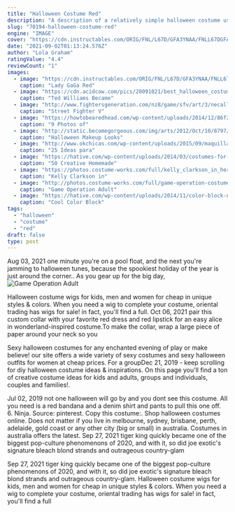 ```yaml
---
title: "Halloween Costume Red"
description: "A description of a relatively simple halloween costume using 2 ipad2s to make it look like you have a huge hole in your torso. You'll also need a mifi hotsp"
slug: "70194-halloween-costume-red"
engine: "IMAGE"
cover: "https://cdn.instructables.com/ORIG/FNL/L67D/GFA3YNAA/FNLL67DGFA3YNAA.jpg"
date: "2021-09-02T01:13:24.576Z"
author: "Lola Graham"
ratingValue: "4.4"
reviewCount: "1"
images:
  - image: "https://cdn.instructables.com/ORIG/FNL/L67D/GFA3YNAA/FNLL67DGFA3YNAA.jpg"
    caption: "Lady GaGa Red"
  - image: "https://cdn.acidcow.com/pics/20091021/best_halloween_costume_02.jpg"
    caption: "Ted Williams Became"
  - image: "http://www.fightersgeneration.com/nz8/game/sfv/art/3/necalli-sfv-concept-art-alt-costume-ginal.jpg"
    caption: "Street Fighter V"
  - image: "https://howtobearedhead.com/wp-content/uploads/2014/12/86f215f42faa9c59e3a164d199d56981.jpg"
    caption: "9 Photos of"
  - image: "http://static.becomegorgeous.com/img/arts/2012/Oct/10/8797/dior_glam_makeup__halloween_2.jpg"
    caption: "Halloween Makeup Looks"
  - image: "http://www.okchicas.com/wp-content/uploads/2015/09/maquillaje-para-halloween-5.jpg"
    caption: "25 Ideas para"
  - image: "https://hative.com/wp-content/uploads/2014/03/costumes-for-kids/14-viking-kid-costume-idea.jpg"
    caption: "50 Creative Homemade"
  - image: "https://photos.costume-works.com/full/kelly_clarkson_in_her_voice_chair.jpg"
    caption: "Kelly Clarkson in"
  - image: "http://photos.costume-works.com/full/game-operation-costume.jpg"
    caption: "Game Operation Adult"
  - image: "https://hative.com/wp-content/uploads/2014/11/color-block-nail-designs/7-color-block-nail-designs.jpg"
    caption: "Cool Color Block"
tags:
  - "halloween"
  - "costume"
  - "red"
draft: false
type: post
---
```


Aug 03, 2021 one minute you're on a pool float, and the next you're jamming to halloween tunes, because the spookiest holiday of the year is just around the corner.. As you gear up for the big day,
![Game Operation Adult](http://photos.costume-works.com/full/game-operation-costume.jpg "Game Operation Adult")

Halloween costume wigs for kids, men and women for cheap in unique styles &amp; colors. When you need a wig to complete your costume, oriental trading has wigs for sale! in fact, you&#39;ll find a full. Oct 06, 2021 pair this custom collar with your favorite red dress and red lipstick for an easy alice in wonderland-inspired costume.To make the collar, wrap a large piece of paper around your neck so you
<!--inArticleAds-->

<!--galleryOne-->

Sexy halloween costumes for any enchanted evening of play or make believe! our site offers a wide variety of sexy costumes and sexy halloween outfits for women at cheap prices. For a groupDec 21, 2019 - keep scrolling for diy halloween costume ideas & inspirations. On this page you'll find a ton of creative costume ideas for kids and adults, groups and individuals, couples and families!.
<!--inArticleAds-->

<!--galleryTwo-->

Jul 02, 2019 not one halloween will go by and you dont see this costume. All you need is a red bandana and a denim shirt and pants to pull this one off. 6. Ninja. Source: pinterest. Copy this costume:. Shop halloween costumes online. Does not matter if you live in melbourne, sydney, brisbane, perth, adelaide, gold coast or any other city (big or small) in australia. Costumes in australia offers the latest. Sep 27, 2021 tiger king quickly became one of the biggest pop-culture phenomenons of 2020, and with it, so did joe exotic's signature bleach blond strands and outrageous country-glam
<!--galleryThree-->

Sep 27, 2021 tiger king quickly became one of the biggest pop-culture phenomenons of 2020, and with it, so did joe exotic's signature bleach blond strands and outrageous country-glam. Halloween costume wigs for kids, men and women for cheap in unique styles & colors. When you need a wig to complete your costume, oriental trading has wigs for sale! in fact, you'll find a full